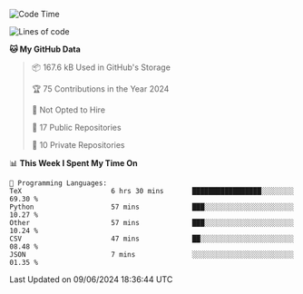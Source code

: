 <!--START_SECTION:waka-->
![Code Time](http://img.shields.io/badge/Code%20Time-933%20hrs%2042%20mins-blue)

![Lines of code](https://img.shields.io/badge/From%20Hello%20World%20I%27ve%20Written-211.7%20thousand%20lines%20of%20code-blue)

**🐱 My GitHub Data** 

> 📦 167.6 kB Used in GitHub's Storage 
 > 
> 🏆 75 Contributions in the Year 2024
 > 
> 🚫 Not Opted to Hire
 > 
> 📜 17 Public Repositories 
 > 
> 🔑 10 Private Repositories 
 > 
📊 **This Week I Spent My Time On** 

```text
💬 Programming Languages: 
TeX                      6 hrs 30 mins       █████████████████░░░░░░░░   69.30 % 
Python                   57 mins             ███░░░░░░░░░░░░░░░░░░░░░░   10.27 % 
Other                    57 mins             ███░░░░░░░░░░░░░░░░░░░░░░   10.24 % 
CSV                      47 mins             ██░░░░░░░░░░░░░░░░░░░░░░░   08.48 % 
JSON                     7 mins              ░░░░░░░░░░░░░░░░░░░░░░░░░   01.35 % 
```


 Last Updated on 09/06/2024 18:36:44 UTC
<!--END_SECTION:waka-->
